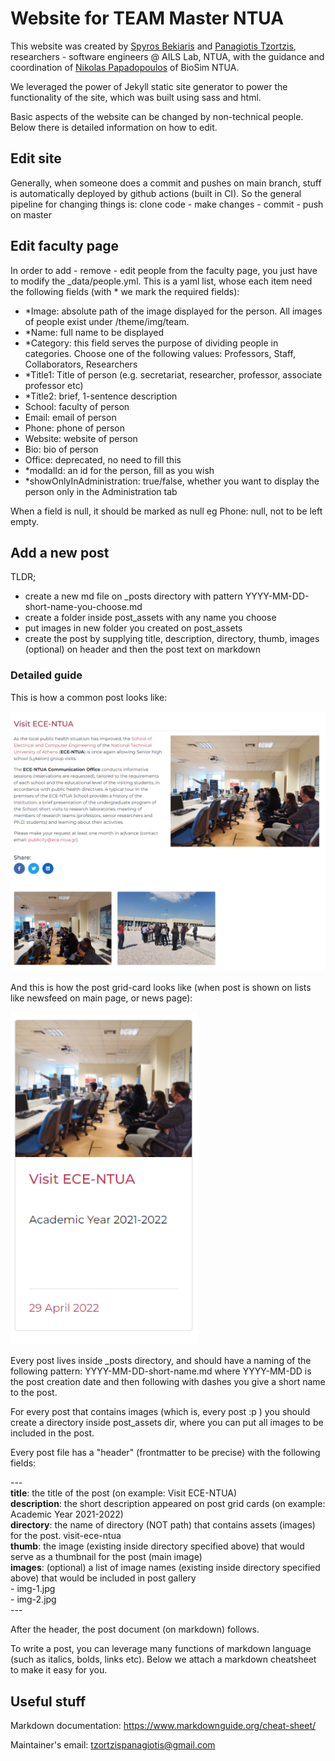 # Website for TEAM Master NTUA

This website was created by [Spyros Bekiaris](https://github.com/spyrosbek) and [Panagiotis Tzortzis](https://github.com/tzortzispanagiotis), researchers - software engineers @ AILS Lab, NTUA, with the guidance and coordination of [Nikolas Papadopoulos](https://github.com/nikolo555) of BioSim NTUA.

We leveraged the power of Jekyll static site generator to power the functionality of the site, which was built using sass and html.

Basic aspects of the website can be changed by non-technical people. Below there is detailed information on how to edit.

## Edit site

Generally, when someone does a commit and pushes on main branch, stuff is automatically deployed by github actions (built in CI). So the general pipeline for changing things is:
clone code - make changes - commit - push on master

## Edit faculty page

In order to add - remove - edit people from the faculty page, you just have to modify the _data/people.yml. This is a yaml list, whose each item need the following fields (with * we mark the required fields):

- *Image: absolute path of the image displayed for the person. All images of people exist under /theme/img/team.
- *Name: full name to be displayed
- *Category: this field serves the purpose of dividing people in categories. Choose one of the following values: Professors, Staff, Collaborators, Researchers
- *Title1: Title of person (e.g. secretariat, researcher, professor, associate professor etc)
- *Title2: brief, 1-sentence description
- School: faculty of person
- Email: email of person
- Phone: phone of person
- Website: website of person
- Bio: bio of person
- Office: deprecated, no need to fill this
- *modalId: an id for the person, fill as you wish
- *showOnlyInAdministration: true/false, whether you want to display the person only in the Administration tab

When a field is null, it should be marked as null eg Phone: null, not to be left empty.

## Add a new post

TLDR;

- create a new md file on _posts directory with pattern YYYY-MM-DD-short-name-you-choose.md
- create a folder inside post_assets with any name you choose
- put images in new folder you created on post_assets
- create the post by supplying title, description, directory, thumb, images (optional) on header and then the post text on markdown

### Detailed guide

This is how a common post looks like:

<img src="theme/img/documentation/Screenshot_2.png" width="600"></img>

And this is how the post grid-card looks like (when post is shown on lists like newsfeed on main page, or news page):

<img src="theme/img/documentation/Screenshot_3.png" width="300"></img>


Every post lives inside _posts directory, and should have a naming of the following pattern: YYYY-MM-DD-short-name.md
where YYYY-MM-DD is the post creation date and then following with dashes you give a short name to the post.

For every post that contains images (which is, every post :p ) you should create a directory inside post_assets dir, where you can put all images to be included in the post.

Every post file has a "header" (frontmatter to be precise) with the following fields:

\---<br />
**title**: the title of the post (on example: Visit ECE-NTUA) <br />
**description**: the short description appeared on post grid cards (on example: Academic Year 2021-2022)<br />
**directory**: the name of directory (NOT path) that contains assets (images) for the post. visit-ece-ntua<br />
**thumb**: the image (existing inside directory specified above) that would serve as a thumbnail for the post (main image)<br />
**images**: (optional) a list of image names (existing inside directory specified above) that would be included in post gallery<br />
  \- img-1.jpg<br />
  \- img-2.jpg  <br />
\---

After the header, the post document (on markdown) follows.

To write a post, you can leverage many functions of markdown language (such as italics, bolds, links etc). Below we attach a markdown cheatsheet to make it easy for you.

## Useful stuff

Markdown documentation: https://www.markdownguide.org/cheat-sheet/

Maintainer's email: tzortzispanagiotis@gmail.com
